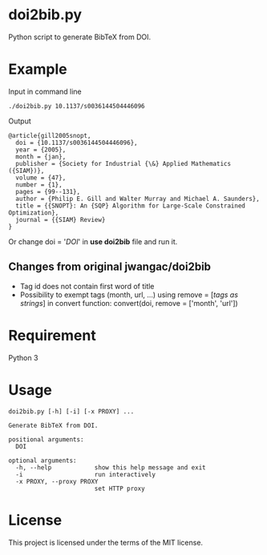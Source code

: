 # doi2bib.py
Python script to generate BibTeX from DOI.

# Example
Input in command line
```
./doi2bib.py 10.1137/s0036144504446096
```
Output
```
@article{gill2005snopt,
  doi = {10.1137/s0036144504446096},
  year = {2005},
  month = {jan},
  publisher = {Society for Industrial {\&} Applied Mathematics ({SIAM})},
  volume = {47},
  number = {1},
  pages = {99--131},
  author = {Philip E. Gill and Walter Murray and Michael A. Saunders},
  title = {{SNOPT}: An {SQP} Algorithm for Large-Scale Constrained Optimization},
  journal = {{SIAM} Review}
}
```
Or change doi = '*DOI*' in **use doi2bib** file and run it.

## Changes from original jwangac/doi2bib
- Tag id does not contain first word of title
- Possibility to exempt tags (month, url, ...) using remove = [*tags as strings*] in convert function: convert(doi, remove = ['month', 'url'])


# Requirement
Python 3

# Usage
```
doi2bib.py [-h] [-i] [-x PROXY] ...

Generate BibTeX from DOI.

positional arguments:
  DOI

optional arguments:
  -h, --help            show this help message and exit
  -i                    run interactively
  -x PROXY, --proxy PROXY
                        set HTTP proxy
```

# License
This project is licensed under the terms of the MIT license.
